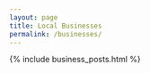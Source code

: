 ```yaml
---
layout: page
title: Local Businesses
permalink: /businesses/
---
```


{% include business_posts.html %}
